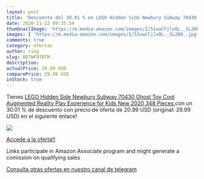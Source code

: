 ```yaml
---
layout: post
title: 'Descuento del 30.01 % en LEGO Hidden Side Newbury Subway 70430 Gh'
date: 2020-11-22 09:35:54
thumbnailImage: 'https://m.media-amazon.com/images/I/51xwCFjloOL._SL200_.jpg'
images: [ 'https://m.media-amazon.com/images/I/51xwCFjloOL._SL200_.jpg' ]
comments: true
category: ofertas
author: ring
slug: B07WF9TBTM
description:
actualPrice: 20.99 USD
comparePrice: 29.99 USD
inStock: true
---
```


Tienes [LEGO Hidden Side Newbury Subway 70430 Ghost Toy  Cool Augmented Reality Play Experience for Kids  New 2020  348 Pieces ](https://www.amazon.com/dp/B07WF9TBTM/?tag=tolees-20) con un 30.01 % de descuento con precio de oferta de 20.99 USD (original: 29.99 USD) en el siguiente enlace!

[![](https://m.media-amazon.com/images/I/51xwCFjloOL._SL200_.jpg)](https://www.amazon.com/dp/B07WF9TBTM/?tag=tolees-20)

[Accede a la oferta!!](https://www.amazon.com/dp/B07WF9TBTM/?tag=tolees-20)

Links participate in Amazon Associate program and might generate a comission on qualifying sales

[Consulta otras ofertas en nuestro canal de telegram](https://t.me/s/ofertas25)
